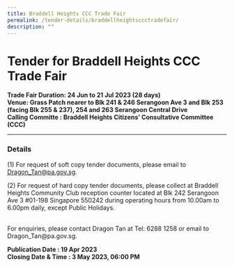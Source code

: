 ```yaml
---
title: Braddell Heights CCC Trade Fair
permalink: /tender-details/braddellheightsccctradefair/
description: ""
---
```

Tender for Braddell Heights CCC Trade Fair
=======================================
**Trade Fair Duration: 24 Jun to 21 Jul 2023 (28 days) <br>
Venue: Grass Patch nearer to Blk 241 &amp; 246 Serangoon Ave 3 and Blk 253 (facing Blk 255 &amp; 237), 254 and 263 Serangoon Central Drive<br>
Calling Committe : Braddell Heights Citizens’ Consultative Committee (CCC)**
* * *
### Details
(1) For request of soft copy tender documents, please email to Dragon_Tan@pa.gov.sg.

(2) For request of hard copy tender documents, please collect at Braddell Heights Community Club reception counter located at Blk 242 Serangoon Ave 3 #01-198 Singapore 550242 during operating hours from 10.00am to 6.00pm daily, except Public Holidays.

<br>
For enquiries, please contact Dragon Tan at Tel: 6288 1258 or email to Dragon_Tan@pa.gov.sg.

**Publication Date : 19 Apr 2023** <br>
**Closing Date &amp; Time : 3 May 2023, 06:00 PM**